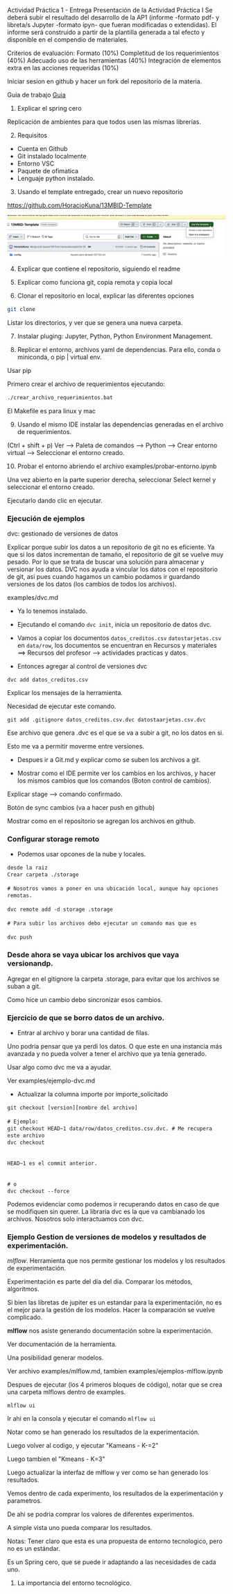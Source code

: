 Actividad Práctica 1 - Entrega
Presentación de la Actividad Práctica I
Se deberá subir el resultado del desarrollo de la AP1 (informe -formato pdf- y libreta/s Jupyter -formato ipyn- que fueran modificadas o extendidas).
El informe será construido a partir de la plantilla generada a tal efecto y disponible en el compendio de materiales.

Criterios de evaluación:
Formato (10%)
Completitud de los requerimientos (40%)
Adecuado uso de las herramientas (40%)
Integración de elementos extra en las acciones requeridas (10%)




Iniciar sesion en github y hacer un fork del repositorio de la materia.

Guía de trabajo [Guia](13MBID-ABR24-25-AnexoSP1.pdf)

1. Explicar el spring cero

Replicación de ambientes para que todos usen las mismas librerías.

2. Requisitos

* Cuenta en Github
* Git instalado localmente
* Entorno VSC
* Paquete de ofimatica
* Lenguaje python instalado.


3. Usando el template entregado, crear un nuevo repositorio 

https://github.com/HoracioKuna/13MBID-Template

![image](image1.png)

4. Explicar que contiene el repositorio, siguiendo el readme

5. Explicar como funciona git, copia remota y copia local

6. Clonar el repositorio en local, explicar las diferentes opciones

```bash
git clone 
```
Listar los directorios, y ver que se genera una nueva carpeta.

7. Instalar pluging: Jupyter, Python, Python Environment Management.


8. Replicar el entorno, archivos yaml de dependencias.
Para ello, conda o miniconda, o pip | virtual env.

Usar pip

Primero crear el archivo de requerimientos ejecutando:
```bash
./crear_archivo_requerimientos.bat
```

El Makefile es para linux y mac

9. Usando el mismo IDE instalar las dependencias generadas en el archivo de requerimientos.

(Ctrl + shift + p) Ver --> Paleta de comandos --> Python --> Crear entorno virtual --> Seleccionar el entorno creado.


10. Probar el entorno abriendo el archivo examples/probar-entorno.ipynb 

Una vez abierto en la parte superior derecha, seleccionar Select kernel y seleccionar el entorno creado.

Ejecutarlo dando clic en ejecutar.

### Ejecución de ejemplos

dvc: gestionado de versiones de datos

Explicar porque subir los datos a un repositorio de git no es eficiente. Ya que si los datos incrementan de tamaño, el repositorio de git se vuelve muy pesado.
Por lo que se trata de buscar una solución para almacenar y versionar los datos.
DVC nos ayuda a vincular los datos con el repositorio de git, asi pues cuando hagamos un cambio podamos ir guardando versiones de los datos (los cambios de todos los archivos).

examples/dvc.md

* Ya lo tenemos instalado.
* Ejecutando el comando `dvc init`, inicia un repositorio de datos dvc.

* Vamos a copiar los documentos `datos_creditos.csv` `datostarjetas.csv` en `data/row`, los documentos se encuentran en Recursos y materiales ==> Recursos del profesor --> actividades practicas y datos.


* Entonces agregar al control de versiones dvc

```
dvc add datos_creditos.csv
```
Explicar los mensajes de la herramienta.

Necesidad de ejecutar este comando.
```
git add .gitignore datos_creditos.csv.dvc datostaarjetas.csv.dvc
```

Ese archivo que genera .dvc es el que se va a subir a git, no los datos en si.

Esto me va a permitir moverme entre versiones.

* Despues ir a Git.md y explicar como se suben los archivos a git.


* Mostrar como el IDE permite ver los cambios en los archivos, y hacer los mismos cambios que los comandos (Boton control de cambios).

Explicar stage --> comando confirmado.

Botón de sync cambios (va a hacer push en github)

Mostrar como en el repositorio se agregan los archivos en github.

### Configurar storage remoto

* Podemos usar opcones de la nube y locales.
```
desde la raiz
Crear carpeta ./storage

# Nosotros vamos a poner en una ubicación local, aunque hay opciones remotas.

dvc remote add -d storage .storage

# Para subir los archivos debo ejecutar un comando mas que es

dvc push
```
### Desde ahora se vaya ubicar los archivos que vaya versionandp.


Agregar en el gitignore la carpeta .storage, para evitar que los archivos se suban a git.

Como hice un cambio debo sincronizar esos cambios.

### Ejercicio de que se borro datos de un archivo.

* Entrar al archivo y borar una cantidad de filas.

Uno podria pensar que ya perdi los datos. O que este en una instancia más avanzada y no pueda volver a tener el archivo que ya tenía generado.

Usar algo como dvc me va a ayudar.

Ver examples/ejemplo-dvc.md

* Actualizar la columna importe por importe_solicitado

```
git checkout [version][nombre del archivo]

# Ejemplo:
git checkout HEAD~1 data/row/datos_creditos.csv.dvc. # Me recupera este archivo
dvc checkout 


HEAD~1 es el commit anterior.


# o
dvc checkout --force
```
Podemos evidenciar como podemos ir recuperando datos en caso de que se modifiquen sin querer.
La libraria dvc es la que va cambianado los archivos. Nosotros solo interactuamos con dvc.


### Ejemplo Gestion de versiones de modelos y resultados de experimentación.
*mlflow*. Herramienta que nos permite gestionar los modelos y los resultados de experimentación.

Experimentación es parte del día del día.
Comparar los métodos, algoritmos.

Si bien las libretas de jupiter es un estandar para la experimentación, no es el mejor para la gestión de los modelos.
Hacer la comparación se vuelve complicado.

**mlflow**  nos asiste generando documentación sobre la experimentación.

Ver documentación de la herramienta.

Una posibilidad generar modelos.

Ver archivo examples/mlflow.md, tambien examples/ejemplos-mlflow.ipynb


Despues de ejecutar (los 4 primeros bloques de código), notar que se crea una carpeta mlflows dentro de examples.

```cd examples
mlflow ui
```
Ir ahi en la consola y ejecutar el comando `mlflow ui`

Notar como se han generado los resultados de la experimentación.


Luego volver al codigo, y ejecutar "Kameans - K-=2"

Luego tambien el "Kmeans - K=3"

Luego actualizar la interfaz de mlflow y ver como se han generado los resultados.

Vemos dentro de cada experimento, los resultados de la experimentación y parametros.

De ahi se podria comprar los valores de diferentes experimentos.

A simple vista uno pueda comparar los resultados.



Notas: Tener claro que esta es una propuesta de entorno tecnologico, pero no es un estándar.

Es un Spring cero, que se puede ir adaptando a las necesidades de cada uno.

1. La importancia del entorno tecnológico.